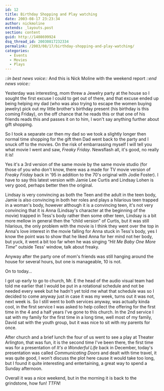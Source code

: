 ```yaml
---
id: 12
title: Birthday Shopping and Play watching
date: 2003-08-17 23:23:34
author: nickmoline
extends: _layouts.post
section: content
guid: http://1408699924
dsq_thread_id: 20030817232334
permalink: /2003/08/17/birthday-shopping-and-play-watching/
categories:
  - Events
  - Movies
  - Plays
---
```

_::in best news voice::_ And this is Nick Moline with the weekend report _::end news voice::_

Yesterday was interesting, mom threw a Jewelry party at the house so I sought the first excuse I could to get out of there, and that excuse ended up being helping my dad (who was also trying to escape the women buying jewelry) pick out my little brother's birthday present (his birthday is this coming Friday), on the off chance that he reads this or that one of his friends reads this and passes it on to him, I won't say anything further about gift shopping.

<!--more-->

So I took a separate car then my dad so we took a slightly longer then normal time shopping for the gift then Dad went back to the party and I snuck off to the movies. On the risk of embarrassing myself I will tell you what movie I went and saw, _Freaky Friday_. Newsflash all, it's good, no really it is!

Yes it's a 3rd version of the same movie by the same movie studio (for those of you who don't know, there was a made for TV movie version of _Freaky Friday_ back in '95 in addition to the 70's original with Jodie Foster). I have to say this latest version with Jamie Lee Curtis and Lindsay Lohen is very good, perhaps better then the original.

Lindsay is very convincing as both the Teen and the adult in the teen body, Jamie is also convincing in both her roles and plays a hilarious teen trapped in a woman's body, however although it is a convincing teen, it's not very convincing that it is Anna (Lindsay's character at the beginning of the movie) trapped in Tess's body rather then some other teen, Lindsay is a bit more mellow in general then the &#8220;child version&#8221; of Curtis, but it was still hilarious, the only problem with the movie is I think they went over the top in Anna's love interest in the movie falling for Anna stuck in Tess's body, yes I know the point was to show that he liked Anna for her mind not her body, but yuck, it went a bit too far when he was singing &#8220;_Hit Me Baby One More Time_&#8221; outside Tess' window, talk about freaky.

Anyway after the party one of mom's friends was still hanging around the house for several hours, but one is manageable, 10 is not.

On to today&#8230;

I got up early to go to church, Mr. E the head of the audio visual team had told me earlier that I would be put in a rotational schedule and not be needed every week but he hadn't yet told me what that schedule was so I decided to come anyway just in case it was my week, turns out it was not, next week is. So I still went to both services anyway, was actually kinda cool, in the first service I was asked to help collect the offering for the first time in the 4 and a half years I've gone to this church. In the 2nd service I sat with my family for the first time in a long time, well most of my family, David sat with the youth group, but it was nice to sit with my parents for once.

After church and a brief lunch the four of us went to see a play at Theater Arlington, that was fun, it is the second time I've been there, the first time was for a presentation of _It's a Wonderful Life_ back in December, today's presentation was called _Communicating Doors_ and dealt with time travel, it was quite good, I won't discuss the plot here cause it would take too long, but I found it quite interesting and entertaining, a great way to spend a Sunday afternoon.

Overall it was a nice weekend, but in the morning it is back to the grindstone, how fun! _TTFN_!

